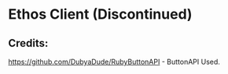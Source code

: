 # Ethos Client (Discontinued)

## Credits: <br />
https://github.com/DubyaDude/RubyButtonAPI - ButtonAPI Used.
